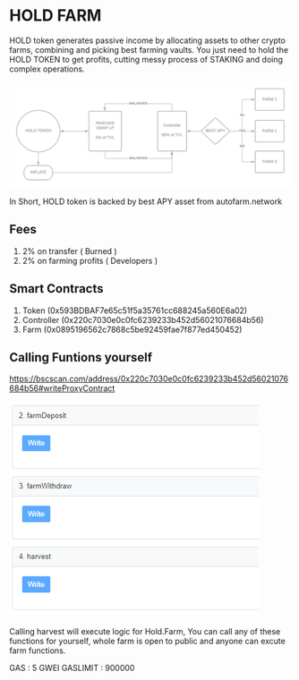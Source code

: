 # HOLD FARM

HOLD token generates passive income by allocating assets to other crypto farms, combining and picking best farming vaults. You just need to hold the HOLD TOKEN to get profits, cutting messy process of STAKING and doing complex operations.

![alt text](1.png "Overview")

In Short, HOLD token is backed by best APY asset from autofarm.network 



## Fees

1. 2% on transfer ( Burned )
2. 2% on farming profits ( Developers )


## Smart Contracts

1. Token (0x593BDBAF7e65c51f5a35761cc688245a560E6a02)
2. Controller (0x220c7030e0c0fc6239233b452d56021076684b56)
3. Farm (0x0895196562c7868c5be92459fae7f877ed450452)


## Calling Funtions yourself

https://bscscan.com/address/0x220c7030e0c0fc6239233b452d56021076684b56#writeProxyContract

![](farm.png "Farm")

Calling harvest will execute logic for Hold.Farm, You can call any of these functions for yourself, whole farm is open to public and anyone can excute farm functions.

GAS : 5 GWEI
GASLIMIT : 900000

